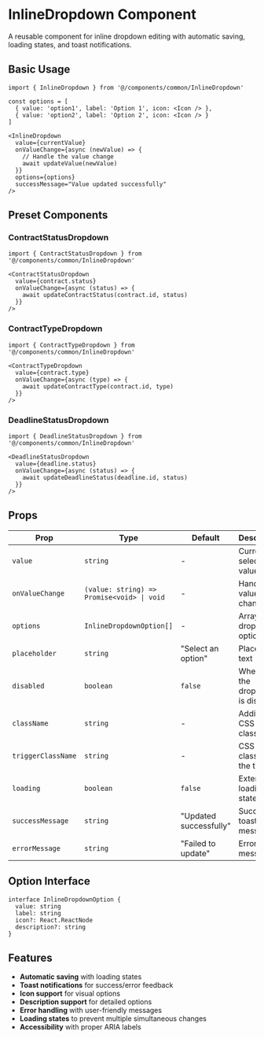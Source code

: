 # InlineDropdown Component

A reusable component for inline dropdown editing with automatic saving, loading states, and toast notifications.

## Basic Usage

```tsx
import { InlineDropdown } from '@/components/common/InlineDropdown'

const options = [
  { value: 'option1', label: 'Option 1', icon: <Icon /> },
  { value: 'option2', label: 'Option 2', icon: <Icon /> }
]

<InlineDropdown
  value={currentValue}
  onValueChange={async (newValue) => {
    // Handle the value change
    await updateValue(newValue)
  }}
  options={options}
  successMessage="Value updated successfully"
/>
```

## Preset Components

### ContractStatusDropdown
```tsx
import { ContractStatusDropdown } from '@/components/common/InlineDropdown'

<ContractStatusDropdown
  value={contract.status}
  onValueChange={async (status) => {
    await updateContractStatus(contract.id, status)
  }}
/>
```

### ContractTypeDropdown
```tsx
import { ContractTypeDropdown } from '@/components/common/InlineDropdown'

<ContractTypeDropdown
  value={contract.type}
  onValueChange={async (type) => {
    await updateContractType(contract.id, type)
  }}
/>
```

### DeadlineStatusDropdown
```tsx
import { DeadlineStatusDropdown } from '@/components/common/InlineDropdown'

<DeadlineStatusDropdown
  value={deadline.status}
  onValueChange={async (status) => {
    await updateDeadlineStatus(deadline.id, status)
  }}
/>
```

## Props

| Prop | Type | Default | Description |
|------|------|---------|-------------|
| `value` | `string` | - | Current selected value |
| `onValueChange` | `(value: string) => Promise<void> \| void` | - | Handler for value changes |
| `options` | `InlineDropdownOption[]` | - | Array of dropdown options |
| `placeholder` | `string` | "Select an option" | Placeholder text |
| `disabled` | `boolean` | `false` | Whether the dropdown is disabled |
| `className` | `string` | - | Additional CSS classes |
| `triggerClassName` | `string` | - | CSS classes for the trigger |
| `loading` | `boolean` | `false` | External loading state |
| `successMessage` | `string` | "Updated successfully" | Success toast message |
| `errorMessage` | `string` | "Failed to update" | Error toast message |

## Option Interface

```tsx
interface InlineDropdownOption {
  value: string
  label: string
  icon?: React.ReactNode
  description?: string
}
```

## Features

- **Automatic saving** with loading states
- **Toast notifications** for success/error feedback
- **Icon support** for visual options
- **Description support** for detailed options
- **Error handling** with user-friendly messages
- **Loading states** to prevent multiple simultaneous changes
- **Accessibility** with proper ARIA labels
